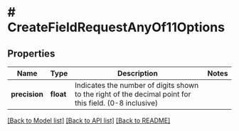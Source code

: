# # CreateFieldRequestAnyOf11Options

## Properties

Name | Type | Description | Notes
------------ | ------------- | ------------- | -------------
**precision** | **float** | Indicates the number of digits shown to the right of the decimal point for this field. (0-8 inclusive) |

[[Back to Model list]](../../README.md#models) [[Back to API list]](../../README.md#endpoints) [[Back to README]](../../README.md)
